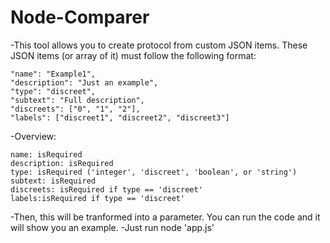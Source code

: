 # Node-Comparer
 
 -This tool allows you to create protocol from custom JSON items. These JSON items (or array of it) must follow the following format:
 
    "name": "Example1",
    "description": "Just an example",
    "type": "discreet",
    "subtext": "Full description",
    "discreets": ["0", "1", "2"],
    "labels": ["discreet1", "discreet2", "discreet3"]

-Overview:

    name: isRequired
    description: isRequired
    type: isRequired ('integer', 'discreet', 'boolean', or 'string')
    subtext: isRequired
    discreets: isRequired if type == 'discreet'
    labels:isRequired if type == 'discreet'


-Then, this will be tranformed into a parameter. You can run the code and it will show you an example.
-Just run node 'app.js'
